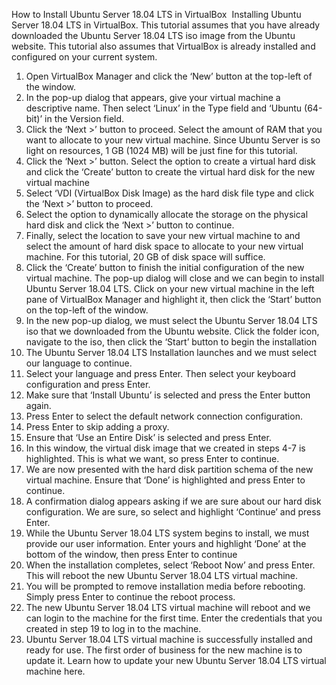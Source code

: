 How to Install Ubuntu Server 18.04 LTS in VirtualBox
![]()
Installing Ubuntu Server 18.04 LTS in VirtualBox.
This tutorial assumes that you have already downloaded the Ubuntu Server 18.04 LTS iso image from the Ubuntu website. This tutorial also assumes that VirtualBox is already installed and configured on your current system.
1.	Open VirtualBox Manager and click the ‘New’ button at the top-left of the window.
2.	In the pop-up dialog that appears, give your virtual machine a descriptive name. Then select ‘Linux’ in the Type field and ‘Ubuntu (64-bit)’ in the Version field.
3. Click the ‘Next >’ button to proceed. Select the amount of RAM that you want to allocate to your new virtual machine. Since Ubuntu Server is so light on resources, 1 GB (1024 MB) will be just fine for this tutorial.
4.	Click the ‘Next >’ button. Select the option to create a virtual hard disk and click the ‘Create’ button to create the virtual hard disk for the new virtual machine
5.	Select ‘VDI (VirtualBox Disk Image) as the hard disk file type and click the ‘Next >’ button to proceed.
6.	Select the option to dynamically allocate the storage on the physical hard disk and click the ‘Next >’ button to continue.
7.	Finally, select the location to save your new virtual machine to and select the amount of hard disk space to allocate to your new virtual machine. For this tutorial, 20 GB of disk space will suffice.
8.	Click the ‘Create’ button to finish the initial configuration of the new virtual machine. The pop-up dialog will close and we can begin to install Ubuntu Server 18.04 LTS. Click on your new virtual machine in the left pane of VirtualBox Manager and highlight it, then click the ‘Start’ button on the top-left of the window.
9.  In the new pop-up dialog, we must select the Ubuntu Server 18.04 LTS iso that we downloaded from the Ubuntu website. Click the folder icon, navigate to the iso, then click the ‘Start’ button to begin the installation
10. The Ubuntu Server 18.04 LTS Installation launches and we must select our language to continue.
11. Select your language and press Enter. Then select your keyboard configuration and press Enter.
12. Make sure that ‘Install Ubuntu’ is selected and press the Enter button again.
13. Press Enter to select the default network connection configuration.
14. Press Enter to skip adding a proxy.
15. Ensure that ‘Use an Entire Disk’ is selected and press Enter.
16. In this window, the virtual disk image that we created in steps 4-7 is highlighted. This is what we want, so press Enter to continue.
17. We are now presented with the hard disk partition schema of the new virtual machine. Ensure that ‘Done’ is highlighted and press Enter to continue.
18. A confirmation dialog appears asking if we are sure about our hard disk configuration. We are sure, so select and highlight ‘Continue’ and press Enter.
19. While the Ubuntu Server 18.04 LTS system begins to install, we must provide our user information. Enter yours and highlight ‘Done’ at the bottom of the window, then press Enter to continue
20. When the installation completes, select ‘Reboot Now’ and press Enter. This will reboot the new Ubuntu Server 18.04 LTS virtual machine.
21. You will be prompted to remove installation media before rebooting. Simply press Enter to continue the reboot process.
22. The new Ubuntu Server 18.04 LTS virtual machine will reboot and we can login to the machine for the first time. Enter the credentials that you created in step 19 to log in to the machine.
23. Ubuntu Server 18.04 LTS virtual machine is successfully installed and ready for use. The first order of business for the new machine is to update it. Learn how to update your new Ubuntu Server 18.04 LTS virtual machine here.
